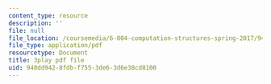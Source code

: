```yaml
---
content_type: resource
description: ''
file: null
file_location: /coursemedia/6-004-computation-structures-spring-2017/940dd9428fdbf7553de63d6e38cd8100_8yO2FBBfaB0.pdf
file_type: application/pdf
resourcetype: Document
title: 3play pdf file
uid: 940dd942-8fdb-f755-3de6-3d6e38cd8100
---
```

